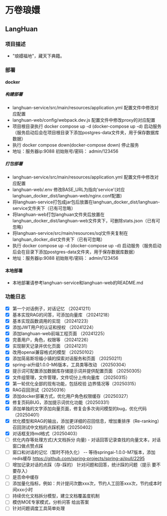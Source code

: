 # 万卷琅嬛

## LangHuan

### 项目描述

- "琅嬛福地"，藏天下典籍。

### 部署

#### docker

##### 构建部署

- langhuan-service/src/main/resources/application.yml 配置文件中修改对应配置
- langhuan-web/config/webpack.dev.js 配置文件中修改proxy的对应配置
- 项目根目录执行 docker compose up -d (docker-compose up -d) 启动服务（服务启动后会在项目根目录下添加postgres-data文件夹，用于保存数据库数据）
- 执行 docker compose down(docker-compose down) 停止服务
- 地址：服务器ip:9088 初始账号/密码： admin/123456

##### 打包部署

- langhuan-service/src/main/resources/application.yml 配置文件中修改对应配置
- langhuan-web/.env 修改BASE_URL为指向'service'(对应langhuan_docker_dist/langhuan-web/nginx.conf配置)
- 将langhuan-service打包成jar包后放置在langhuan_docker_dist/langhuan-service文件夹下（已有可忽略）
- 将langhuan-web打包langhuan文件夹后放置在langhuan_docker_dist/langhuan-web文件夹下，可删除stats.json（已有可忽略）
- 将langhuan-service/src/main/resources/sql文件夹复制在langhuan_docker_dist文件夹下（已有可忽略）
- 执行 docker compose up -d (docker-compose up -d) 启动服务（服务启动后会在目录下添加postgres-data文件夹，用于保存数据库数据）
- 地址：服务器ip:9088 初始账号/密码： admin/123456

#### 本地部署

- 本地部署请参考langhuan-service和langhuan-web的README.md

### 功能日志

- [x] 第一个对话例子，对话记忆 （20241211）
- [x] 基本实现RAG的问答，可添加向量库 （20241218）
- [x] 基本实现函数调用的实现 （20241223）
- [x] 添加JWT用户的认证和授权 （20241224）
- [x] 添加langhuan-web前端工程页面 （20241225）
- [x] 完善用户，角色，权限等 （20241226）
- [x] 实现聊天记录并优化页面 （20241231）
- [x] 改用openai兼容格式的模型 （20250102）
- [x] 添加简易斯坦福小镇的探索对话服务和页面 （20250211）
- [x] spring-ai升级1.0.0-M6版本，工具类等改动 （20250304）
- [x] 提示词可配置添加数据库存储提示词并提供配置页面 （20250305）
- [x] 文件组管理，文件管理，文件切分上传向量库 （20250315）
- [x] 第一轮优化全部的现有功能，包括校验 边界情况等（20250315）
- [x] RAG召回测试（20250316）
- [x] 添加docker部署方式，优化用户角色权限缓存（20250327）
- [x] 修复页码BUG，添加提示词优化功能（20250331）
- [x] 添加单独的文字添加向量页面，修复会多次询问模型的bug，优化代码（20250401）
- [x] 优化模型和RAG的输出，添加更详细的召回信息，增加重排序（Re-ranking）召回测试中文档的点踩机制（20250402）
- [x] 对话框支持md格式（20250403）
- [ ] 优化内存等处理方式(大文档拆分 向量) - 对话回答记录查找的向量文本，对话窗口做点赞点踩
- [ ] 窗口和对话的记忆（暂时不持久化） -- 等待springai-1.0.0-M7版本，添加redis缓存 https://github.com/spring-projects/spring-ai/pull/2295
- [ ] 增加记录对话的点踩（存-踩的） 针对问题和回答，统计踩的问题（提示 要不要存入）
- [ ] 是否命中缓存
- [ ] 添加量化指标，例如：共计提问次数xxx次，节约人工回答xxx次，节约成本时间xxx小时
- [ ] 持续优化文档拆分模型，建立文档覆盖度机制
- [ ] 模仿MOE专家模式，分析问答 给出答案
- [ ] 针对问题调度工具简单处理